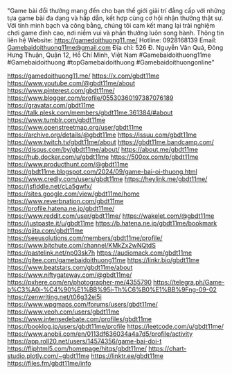"Game bài đổi thưởng mang đến cho bạn thế giới giải trí đẳng cấp với những tựa game bài đa dạng và hấp dẫn, kết hợp cùng cơ hội nhận thưởng thật sự. Với tính minh bạch và công bằng, chúng tôi cam kết mang lại trải nghiệm chơi game đỉnh cao, nơi niềm vui và phần thưởng luôn song hành.
Thông tin liên hệ
Website: https://gamedoithuong11.me/
Hotline: 0928168139
Email: Gamebaidoithuong11me@gmail.com
Địa chỉ: 526 Đ. Nguyễn Văn Quá, Đông Hưng Thuận, Quận 12, Hồ Chí Minh, Việt Nam
#Gamebaidoithuong11me #Gamebaidoithuong #topGamebaidoithuong #Gamebaidoithuongonline"

https://gamedoithuong11.me/
https://x.com/gbdt11me
https://www.youtube.com/@gbdt11me/about
https://www.pinterest.com/gbdt11me/
https://www.blogger.com/profile/05530360197387076189
https://gravatar.com/gbdt11me
https://talk.plesk.com/members/gbdt11me.361384/#about
https://www.tumblr.com/gbdt11me
https://www.openstreetmap.org/user/gbdt11me
https://archive.org/details/@gbdt11me
https://issuu.com/gbdt11me
https://www.twitch.tv/gbdt11me/about
https://gbdt11me.bandcamp.com/
https://disqus.com/by/gbdt11me/about/
https://about.me/gbdt11me
https://hub.docker.com/u/gbdt11me
https://500px.com/p/gbdt11me
https://www.producthunt.com/@gbdt11me
https://gbdt11me.blogspot.com/2024/09/game-bai-oi-thuong.html
https://www.credly.com/users/gbdt11me
https://heylink.me/gbdt11me/
https://jsfiddle.net/cLa5gwfx/
https://sites.google.com/view/gbdt11me/home
https://www.reverbnation.com/gbdt11me
https://profile.hatena.ne.jp/gbdt11me/
https://www.reddit.com/user/gbdt11me/
https://wakelet.com/@gbdt11me
https://justpaste.it/u/gbdt11me
https://b.hatena.ne.jp/gbdt11me/bookmark
https://qiita.com/gbdt11me
https://seeusolutions.com/members/gbdt11me/profile/
https://www.bitchute.com/channel/KMkZx2wNQtdS
https://pastelink.net/np03sk7h
https://audiomack.com/gbdt11me
https://gitee.com/gamebaidoithuong11me
https://linkr.bio/gbdt11me
https://www.beatstars.com/gbdt11me/about
https://www.niftygateway.com/@gbdt11me/
https://pxhere.com/en/photographer-me/4355790
https://telegra.ph/Game-b%C3%A0i-%C4%90%E1%BB%95i-Th%C6%B0%E1%BB%9Fng-09-02
https://zenwriting.net/t06g32ei5i
https://www.wpgmaps.com/forums/users/gbdt11me/
https://www.veoh.com/users/gbdt11me
https://www.intensedebate.com/profiles/gbdt11me
https://booklog.jp/users/gbdt11me/profile
https://leetcode.com/u/gbdt11me/
https://www.anobii.com/en/0113df636034a4a7d5/profile/activity
https://app.roll20.net/users/14574356/game-bai-doi-t
https://fliphtml5.com/homepage/hitqs/gbdt11me/
https://chart-studio.plotly.com/~gbdt11me
https://linktr.ee/gbdt11me
https://files.fm/gbdt11me/info
